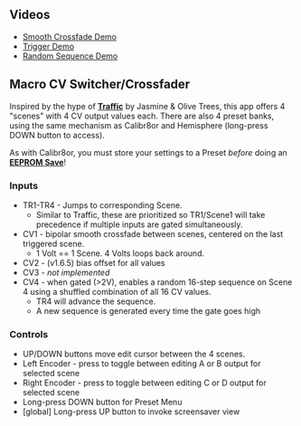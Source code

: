 ## Videos
- [Smooth Crossfade Demo](http://www.youtube.com/watch?v=6YzXK8O0tT4 "O_C Scenes App Demo")
- [Trigger Demo](https://www.instagram.com/p/CxaiU_rr6ue/)
- [Random Sequence Demo](https://www.instagram.com/p/Cxmyv6euch0/)

## Macro CV Switcher/Crossfader

Inspired by the hype of [**Traffic**](https://www.youtube.com/watch?v=SR0HXqEbuaY) by Jasmine & Olive Trees, this app offers 4 "scenes" with 4 CV output values each. There are also 4 preset banks, using the same mechanism as Calibr8or and Hemisphere (long-press DOWN button to access).

As with Calibr8or, you must store your settings to a Preset _before_ doing an **[EEPROM Save](https://github.com/djphazer/O_C-BenisphereSuite/wiki/EEPROM-Save)**!

### Inputs

- TR1-TR4 - Jumps to corresponding Scene.
  - Similar to Traffic, these are prioritized so TR1/Scene1 will take precedence if multiple inputs are gated simultaneously.
- CV1 - bipolar smooth crossfade between scenes, centered on the last triggered scene.
  - 1 Volt == 1 Scene. 4 Volts loops back around.
- CV2 - (v1.6.5) bias offset for all values
- CV3 - _not implemented_
- CV4 - when gated (>2V), enables a random 16-step sequence on Scene 4 using a shuffled combination of all 16 CV values.
  - TR4 will advance the sequence.
  - A new sequence is generated every time the gate goes high

### Controls

- UP/DOWN buttons move edit cursor between the 4 scenes.
- Left Encoder - press to toggle between editing A or B output for selected scene
- Right Encoder - press to toggle between editing C or D output for selected scene
- Long-press DOWN button for Preset Menu
- [global] Long-press UP button to invoke screensaver view
